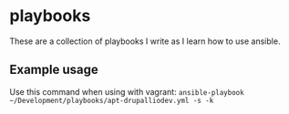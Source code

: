 playbooks
=========

These are a collection of playbooks I write as I learn how to use ansible.

## Example usage
Use this command when using with vagrant:
`ansible-playbook ~/Development/playbooks/apt-drupalliodev.yml -s -k`
